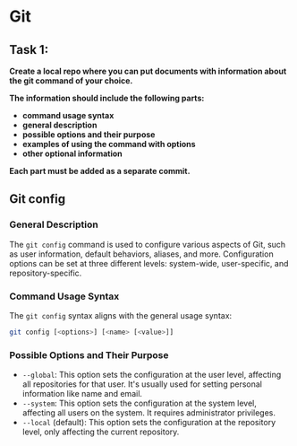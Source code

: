 # Git

## Task 1:
**Create a local repo where you can put documents with information about the git command of your choice.**

**The information should include the following parts:**
 - **command usage syntax**
 - **general description**
 - **possible options and their purpose**
 - **examples of using the command with options**
 - **other optional information**

**Each part must be added as a separate commit.**

## Git config

### General Description

The `git config` command is used to configure various aspects of Git, such as user information, default behaviors, aliases, and more. Configuration options can be set at three different levels: system-wide, user-specific, and repository-specific.

### Command Usage Syntax

The `git config` syntax aligns with the general usage syntax:

```bash
git config [<options>] [<name> [<value>]]
```

### Possible Options and Their Purpose

- `--global`: This option sets the configuration at the user level, affecting all repositories for that user. It's usually used for setting personal information like name and email.
- `--system`: This option sets the configuration at the system level, affecting all users on the system. It requires administrator privileges.
- `--local` (default): This option sets the configuration at the repository level, only affecting the current repository.